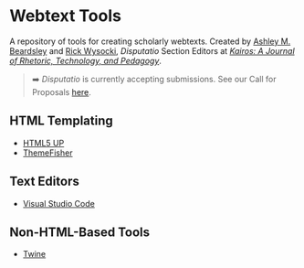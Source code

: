 # Webtext Tools

A repository of tools for creating scholarly webtexts. Created by [Ashley M. Beardsley](https://am-beardsley.github.io/beardsley/) and [Rick Wysocki](https://rickwysocki.com/), _Disputatio_ Section Editors at [_Kairos: A Journal of Rhetoric, Technology, and Pedagogy_](https://kairos.technorhetoric.net/).

> :arrow_right:	_Disputatio_ is currently accepting submissions. See our Call for Proposals [here](https://kairos.technorhetoric.net/cfw-disputatio.html).

## HTML Templating

- [HTML5 UP](https://html5up.net/)
- [ThemeFisher](https://themefisher.com/)

## Text Editors

- [Visual Studio Code](https://code.visualstudio.com/)

## Non-HTML-Based Tools

- [Twine](https://twinery.org/) 
